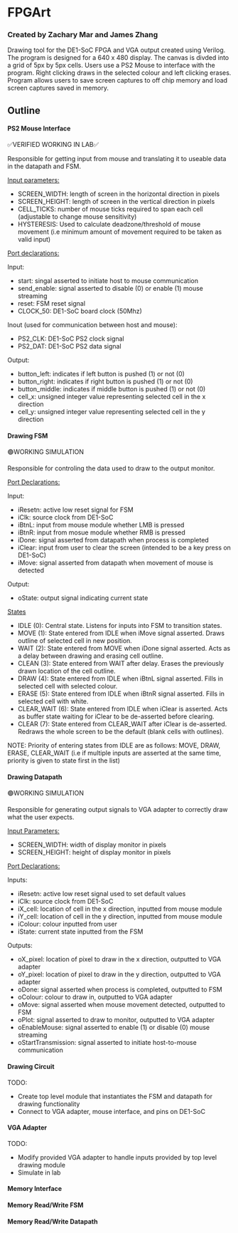 # FPGArt
### Created by Zachary Mar and James Zhang
Drawing tool for the DE1-SoC FPGA and VGA output created using Verilog. The program is designed for a 640 x 480 display. The canvas is divded into a grid of 5px by 5px cells. Users use a PS2 Mouse to interface with the program. Right clicking draws in the selected colour and left clicking erases. Program allows users to save screen captures to off chip memory and load screen captures saved in memory.

## Outline
#### PS2 Mouse Interface
✅VERIFIED WORKING IN LAB✅

Responsible for getting input from mouse and translating it to useable data in the datapath and FSM.

<ins>Input parameters:</ins>
- SCREEN_WIDTH: length of screen in the horizontal direction in pixels
- SCREEN_HEIGHT: length of screen in the vertical direction in pixels
- CELL_TICKS: number of mouse ticks required to span each cell (adjustable to change mouse sensitivity)
- HYSTERESIS: Used to calculate deadzone/threshold of mouse movement (i.e minimum amount of movement required to be taken as valid input)

<ins>Port declarations:</ins>

Input:
- start: singal asserted to initiate host to mouse communication
- send_enable: signal asserted to disable (0) or enable (1) mouse streaming
- reset: FSM reset signal
- CLOCK_50: DE1-SoC board clock (50Mhz)

Inout (used for communication between host and mouse):
- PS2_CLK: DE1-SoC PS2 clock signal
- PS2_DAT: DE1-SoC PS2 data signal

Output:
- button_left: indicates if left button is pushed (1) or not (0)
- button_right: indicates if right button is pushed (1) or not (0)
- button_middle: indicates if middle button is pushed (1) or not (0)
- cell_x: unsigned integer value representing selected cell in the x direction
- cell_y: unsigned integer value representing selected cell in the y direction

#### Drawing FSM
🟢WORKING SIMULATION

Responsible for controling the data used to draw to the output monitor.

<ins>Port Declarations:</ins>

Input:
- iResetn: active low reset signal for FSM
- iClk: source clock from DE1-SoC
- iBtnL: input from mouse module whether LMB is pressed
- iBtnR: input from mosue module whether RMB is pressed
- iDone: signal asserted from datapath when process is completed
- iClear: input from user to clear the screen (intended to be a key press on DE1-SoC)
- iMove: signal asserted from datapath when movement of mouse is detected

Output:
- oState: output signal indicating current state

<ins>States</ins>
- IDLE (0): Central state. Listens for inputs into FSM to transition states.
- MOVE (1): State entered from IDLE when iMove signal asserted. Draws outline of selected cell in new position.
- WAIT (2): State entered from MOVE when iDone signal asserted. Acts as a delay between drawing and erasing cell outline.
- CLEAN (3): State entered from WAIT after delay. Erases the previously drawn location of the cell outline.
- DRAW (4): State entered from IDLE when iBtnL signal asserted. Fills in selected cell with selected colour.
- ERASE (5): State entered from IDLE when iBtnR signal asserted. Fills in selected cell with white.
- CLEAR_WAIT (6): State entered from IDLE when iClear is asserted. Acts as buffer state waiting for iClear to be de-asserted before clearing.
- CLEAR (7): State entered from CLEAR_WAIT after iClear is de-asserted. Redraws the whole screen to be the default (blank cells with outlines).

NOTE: Priority of entering states from IDLE are as follows: MOVE, DRAW, ERASE, CLEAR_WAIT (i.e if multiple inputs are asserted at the same time, priority is given to state first in the list)

#### Drawing Datapath
🟢WORKING SIMULATION

Responsible for generating output signals to VGA adapter to correctly draw what the user expects.

<ins>Input Parameters:</ins>
- SCREEN_WIDTH: width of display monitor in pixels
- SCREEN_HEIGHT: height of display monitor in pixels

<ins>Port Declarations:</ins>

Inputs:
- iResetn: active low reset signal used to set default values
- iClk: source clock from DE1-SoC
- iX_cell: location of cell in the x direction, inputted from mouse module
- iY_cell: location of cell in the y direction, inputted from mouse module
- iColour: colour inputted from user
- iState: current state inputted from the FSM

Outputs:
- oX_pixel: location of pixel to draw in the x direction, outputted to VGA adapter
- oY_pixel: location of pixel to draw in the y direction, outputted to VGA adapter
- oDone: signal asserted when process is completed, outputted to FSM
- oColour: colour to draw in, outputted to VGA adapter
- oMove: signal asserted when mouse movement detected, outputted to FSM
- oPlot: signal asserted to draw to monitor, outputted to VGA adapter
- oEnableMouse: signal asserted to enable (1) or disable (0) mouse streaming
- oStartTransmission: signal asserted to initiate host-to-mouse communication

#### Drawing Circuit
TODO:
- Create top level module that instantiates the FSM and datapath for drawing functionality
- Connect to VGA adapter, mouse interface, and pins on DE1-SoC

#### VGA Adapter
TODO:
- Modify provided VGA adapter to handle inputs provided by top level drawing module
- Simulate in lab

#### Memory Interface

#### Memory Read/Write FSM

#### Memory Read/Write Datapath
